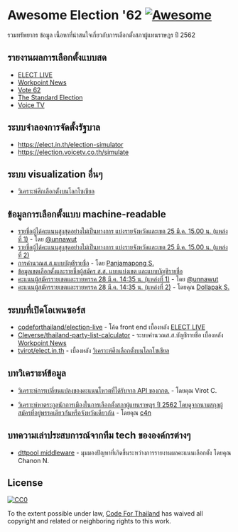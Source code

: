 # Awesome Election '62 [![Awesome](https://awesome.re/badge.svg)](https://awesome.re)

รวมทรัพยากร ข้อมูล เนื้อหาที่น่าสนใจเกี่ยวกับการเลือกตั้งสภาผู้แทนราษฎร ปี 2562

## รายงานผลการเลือกตั้งแบบสด

- [ELECT LIVE](https://elect.thematter.co)
- [Workpoint News](https://vote.workpointnews.com)
- [Vote 62](https://vote62.com)
- [The Standard Election](http://election.thestandard.co/)
- [Voice TV](https://election.voicetv.co.th)

## ระบบจำลองการจัดตั้งรัฐบาล

- https://elect.in.th/election-simulator
- https://election.voicetv.co.th/simulate

## ระบบ visualization อื่นๆ
- [วิเคราะห์ศึกเลือกตั้งบนโลกโซเชียล](https://tvirot.github.io/elect.in.th)

## ข้อมูลการเลือกตั้งแบบ machine-readable

- [รายชื่อผู้ได้คะแนนสูงสุดอย่างไม่เป็นทางการ แบ่งรายจังหวัดและเขต 25 มี.ค. 15.00 น. (แหล่งที่ 1)](https://docs.google.com/spreadsheets/d/1nWKaLVZ1ORRt4ZxpM0OjaNi0-87T_q4N4M22_yXQkyg) - โดย [@unnawut](https://twitter.com/unnawut/status/1110130174891184128)
- [รายชื่อผู้ได้คะแนนสูงสุดอย่างไม่เป็นทางการ แบ่งรายจังหวัดและเขต 25 มี.ค. 15.00 น. (แหล่งที่ 2)](https://docs.google.com/spreadsheets/d/1BVSaw1TWtijbW5AvAtJUzV5HloIeja0bEMNLwpdAkqs)
- [การคำนวณส.ส.แบบบัญชีรายชื่อ](https://docs.google.com/spreadsheets/d/1qltkGKxz25FMLu5DWqZZB9YDKRxeAzWkcgZ8SreZpmg) - โดย [Panjamapong S.](https://www.facebook.com/panjmp/posts/10213919036116548)
- [ข้อมูลเขตเลือกตั้งและรายชื่อผู้สมัคร ส.ส. แบบแบ่งเขต และแบบบัญชีรายชื่อ](https://github.com/codeforthailand/dataset-election-62-candidates/tree/master/data)
- [คะแนนผู้สมัครรายเขตและรายพรรค 28 มี.ค. 14:35 น. (แหล่งที่ 1)](https://docs.google.com/spreadsheets/d/1xKLvpNFD9JtIY7HJ8vk1AjlVUAT-AjaQrvKDBDv6Tu4/edit) - โดย [@unnawut](https://twitter.com/unnawut/status/1111210636598341634)
- [คะแนนผู้สมัครรายเขตและรายพรรค 28 มี.ค. 14:35 น. (แหล่งที่ 2)](https://docs.google.com/spreadsheets/d/1EwPrWESPyTLEZIaRofA8nYb-Yn8o0akHjd9lHSwWgOc/edit) - โดยคุณ [Dollapak S.](https://www.facebook.com/markjmn/posts/10214028056044655?comment_id=10214030777872699)

## ระบบที่เปิดโอเพนซอร์ส

- [codeforthailand/election-live](https://github.com/codeforthailand/election-live) - โค้ด front end เบื้องหลัง [ELECT LIVE](https://elect.thematter.co)
- [Cleverse/thailand-party-list-calculator](https://github.com/Cleverse/thailand-party-list-calculator) - ระบบคำนวณส.ส.บัญชีรายชื่อ เบื้องหลัง [Workpoint News](https://vote.workpointnews.com)
 - [tvirot/elect.in.th](https://github.com/tvirot/elect.in.th) - เบื้องหลัง [วิเคราะห์ศึกเลือกตั้งบนโลกโซเชียล](https://tvirot.github.io/elect.in.th)

## บทวิเคราะห์ข้อมูล

- [วิเคราะห์การเปลี่ยนแปลงของคะแนนโหวตที่ได้รับจาก API ของกกต.](https://www.facebook.com/ta.chiraphadhanakul/posts/10157283641938278) - โดยคุณ Virot C.

- [วิเคราะห์หาตระกูลนักการเมืองในการเลือกตั้งสภาผู้แทนราษฎร ปี 2562 โดยดูจากนามสกุลผู้สมัครที่อยู่พรรคเดียวกันหรือจังหวัดเดียวกัน](https://github.com/codeforthailand/dataset-election-62-candidates/blob/master/notebooks/political-dynasty.ipynb) - โดยคุณ [c4n](https://github.com/c4n)

## บทความเล่าประสบการณ์จากทีม tech ขององค์กรต่างๆ

- [dttpool middleware](https://www.facebook.com/killernay/posts/10156173949109013) - มุมมองปัญหาที่เกิดขึ้นระหว่างการรายงานผลคะแนนเลือกตั้ง โดยคุณ Chanon N.

## License

[![CC0](http://mirrors.creativecommons.org/presskit/buttons/88x31/svg/cc-zero.svg)](https://creativecommons.org/publicdomain/zero/1.0/)

To the extent possible under law, [Code For Thailand](https://github.com/codeforthailand) has waived all copyright and related or neighboring rights to this work.
